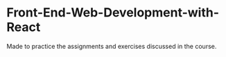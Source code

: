 # Front-End-Web-Development-with-React
Made to practice the assignments and exercises discussed in the course.
